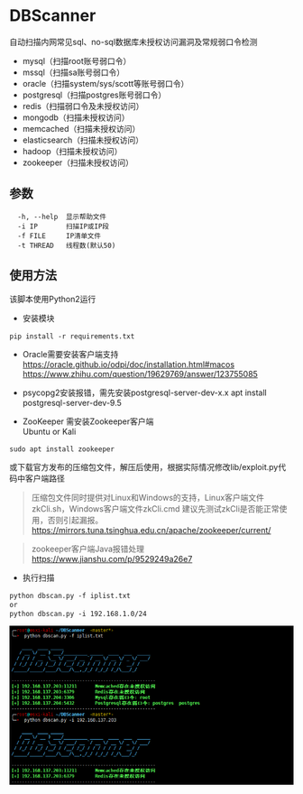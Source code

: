 # DBScanner

自动扫描内网常见sql、no-sql数据库未授权访问漏洞及常规弱口令检测
* mysql（扫描root账号弱口令）
* mssql（扫描sa账号弱口令）
* oracle（扫描system/sys/scott等账号弱口令）
* postgresql（扫描postgres账号弱口令）
* redis（扫描弱口令及未授权访问）
* mongodb（扫描未授权访问）
* memcached（扫描未授权访问）
* elasticsearch（扫描未授权访问）
* hadoop（扫描未授权访问）
* zookeeper（扫描未授权访问）


## 参数
```
  -h, --help  显示帮助文件
  -i IP       扫描IP或IP段
  -f FILE     IP清单文件
  -t THREAD   线程数(默认50)
```

## 使用方法
该脚本使用Python2运行

* 安装模块
```
pip install -r requirements.txt
```

* Oracle需要安装客户端支持  
https://oracle.github.io/odpi/doc/installation.html#macos
https://www.zhihu.com/question/19629769/answer/123755085

* psycopg2安装报错，需先安装postgresql-server-dev-x.x
apt install postgresql-server-dev-9.5 

* ZooKeeper
需安装Zookeeper客户端  
Ubuntu or Kali  
```
sudo apt install zookeeper
```  
或下载官方发布的压缩包文件，解压后使用，根据实际情况修改lib/exploit.py代码中客户端路径
>压缩包文件同时提供对Linux和Windows的支持，Linux客户端文件zkCli.sh，Windows客户端文件zkCli.cmd
建议先测试zkCli是否能正常使用，否则引起漏报。  
https://mirrors.tuna.tsinghua.edu.cn/apache/zookeeper/current/

>zookeeper客户端Java报错处理
https://www.jianshu.com/p/9529249a26e7


* 执行扫描
```
python dbscan.py -f iplist.txt
or
python dbscan.py -i 192.168.1.0/24  
```

![](https://github.com/Shad0wpf/DBScanner/blob/master/scan.png?raw=true)
